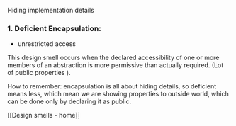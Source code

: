Hiding implementation details

### 1. Deficient Encapsulation:
- unrestricted access

This design smell occurs when the declared accessibility of one or more members of an abstraction is more permissive than actually required. (Lot of public properties ).

How to remember: encapsulation is all about hiding details, so deficient means less, which mean we are showing properties to outside world, which can be done only by declaring it as public. 





[[Design smells - home]]